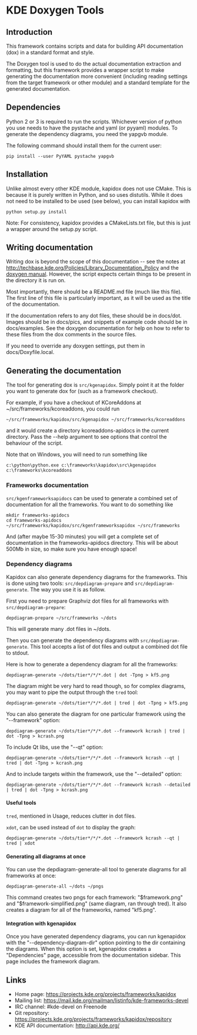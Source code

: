 # KDE Doxygen Tools

## Introduction

This framework contains scripts and data for building API documentation (dox) in
a standard format and style.

The Doxygen tool is used to do the actual documentation extraction and
formatting, but this framework provides a wrapper script to make generating the
documentation more convenient (including reading settings from the target
framework or other module) and a standard template for the generated
documentation.


## Dependencies

Python 2 or 3 is required to run the scripts.  Whichever version of python you
use needs to have the pystache and yaml (or pyyaml) modules.  To generate the
dependency diagrams, you need the yapgvb module.

The following command should install them for the current user:

    pip install --user PyYAML pystache yapgvb


## Installation

Unlike almost every other KDE module, kapidox does not use CMake.  This is
because it is purely written in Python, and so uses distutils.  While it does
not need to be installed to be used (see below), you can install kapidox with

    python setup.py install

Note: For consistency, kapidox provides a CMakeLists.txt file, but this is just
a wrapper around the setup.py script.


## Writing documentation

Writing dox is beyond the scope of this documentation -- see the notes at
<http://techbase.kde.org/Policies/Library_Documentation_Policy> and the [doxygen
manual](http://www.stack.nl/~dimitri/doxygen/manual/).
However, the script expects certain things to be present in the directory it is
run on.

Most importantly, there should be a README.md file (much like this file).  The
first line of this file is particularly important, as it will be used as the
title of the documentation.

If the documentation refers to any dot files, these should be in docs/dot.
Images should be in docs/pics, and snippets of example code should be in
docs/examples.  See the doxygen documentation for help on how to refer to these
files from the dox comments in the source files.

If you need to override any doxygen settings, put them in docs/Doxyfile.local.


## Generating the documentation

The tool for generating dox is `src/kgenapidox`.  Simply point it at the
folder you want to generate dox for (such as a framework checkout).

For example, if you have a checkout of KCoreAddons at
~/src/frameworks/kcoreaddons, you could run

    ~/src/frameworks/kapidox/src/kgenapidox ~/src/frameworks/kcoreaddons

and it would create a directory kcoreaddons-apidocs in the current directory.
Pass the --help argument to see options that control the behaviour of the
script.

Note that on Windows, you will need to run something like

    c:\python\python.exe c:\frameworks\kapidox\src\kgenapidox c:\frameworks\kcoreaddons


### Frameworks documentation

`src/kgenframeworksapidocs` can be used to generate a combined set of
documentation for all the frameworks.  You want to do something like

    mkdir frameworks-apidocs
    cd frameworks-apidocs
    ~/src/frameworks/kapidox/src/kgenframeworksapidox ~/src/frameworks

And (after maybe 15-30 minutes) you will get a complete set of documentation in
the frameworks-apidocs directory.  This will be about 500Mb in size, so make
sure you have enough space!


### Dependency diagrams

Kapidox can also generate dependency diagrams for the frameworks.  This is done
using two tools: `src/depdiagram-prepare` and `src/depdiagram-generate`.  The
way you use it is as follow.

First you need to prepare Graphviz dot files for all frameworks with
`src/depdiagram-prepare`:

    depdiagram-prepare ~/src/frameworks ~/dots

This will generate many .dot files in ~/dots.

Then you can generate the dependency diagrams with `src/depdiagram-generate`.
This tool accepts a list of dot files and output a combined dot file to stdout.

Here is how to generate a dependency diagram for all the frameworks:

    depdiagram-generate ~/dots/tier*/*/*.dot | dot -Tpng > kf5.png

The diagram might be very hard to read though, so for complex diagrams, you may
want to pipe the output through the `tred` tool:

    depdiagram-generate ~/dots/tier*/*/*.dot | tred | dot -Tpng > kf5.png

You can also generate the diagram for one particular framework using the
"--framework" option:

    depdiagram-generate ~/dots/tier*/*/*.dot --framework kcrash | tred | dot -Tpng > kcrash.png

To include Qt libs, use the "--qt" option:

    depdiagram-generate ~/dots/tier*/*/*.dot --framework kcrash --qt | tred | dot -Tpng > kcrash.png

And to include targets within the framework, use the "--detailed" option:

    depdiagram-generate ~/dots/tier*/*/*.dot --framework kcrash --detailed | tred | dot -Tpng > kcrash.png


#### Useful tools

`tred`, mentioned in Usage, reduces clutter in dot files.

`xdot`, can be used instead of `dot` to display the graph:

    depdiagram-generate ~/dots/tier*/*/*.dot --framework kcrash --qt | tred | xdot


#### Generating all diagrams at once

You can use the depdiagram-generate-all tool to generate diagrams for all
frameworks at once:

    depdiagram-generate-all ~/dots ~/pngs

This command creates two pngs for each framework: "$framework.png" and
"$framework-simplified.png" (same diagram, ran through tred). It also creates a
diagram for all of the frameworks, named "kf5.png".


#### Integration with kgenapidox

Once you have generated dependency diagrams, you can run kgenapidox with the
"--dependency-diagram-dir" option pointing to the dir containing the diagrams.
When this option is set, kgenapidox creates a "Dependencies" page, accessible
from the documentation sidebar. This page includes the framework diagram.


## Links

- Home page: <https://projects.kde.org/projects/frameworks/kapidox>
- Mailing list: <https://mail.kde.org/mailman/listinfo/kde-frameworks-devel>
- IRC channel: #kde-devel on Freenode
- Git repository: <https://projects.kde.org/projects/frameworks/kapidox/repository>
- KDE API documentation: <http://api.kde.org/>
